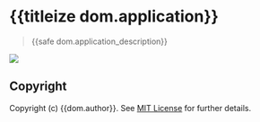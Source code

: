 # {{titleize dom.application}}

> {{safe dom.application_description}}

![](./screenshot.png)

## Copyright

Copyright (c) {{dom.author}}. See [MIT License](LICENSE.txt) for further details.
